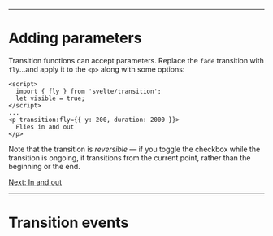 ------
# **Adding parameters**
Transition functions can accept parameters. Replace the `fade` transition with `fly`...and apply it to the `<p>` along with some options:
```svelte title="src/routes/part2/transitions/adding-parameters/+page.svelte" /fly/ /={{ y: 200, duration: 2000 }}/ /Flies/
<script>
  import { fly } from 'svelte/transition';
  let visible = true;
</script>
...
<p transition:fly={{ y: 200, duration: 2000 }}>
  Flies in and out
</p>
```
Note that the transition is _reversible_ — if you toggle the checkbox while the transition is ongoing, it transitions from the current point, rather than the beginning or the end.

[Next: In and out](/part2/transitions/in-and-out)

------
# **Transition events**
